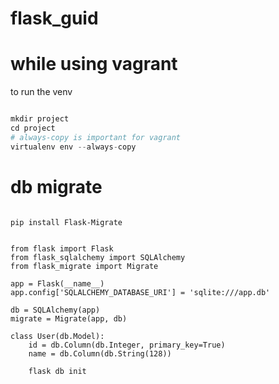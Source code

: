 # flask_guid

# while using vagrant

to run the venv

```python

mkdir project
cd project
# always-copy is important for vagrant
virtualenv env --always-copy

```

# db migrate

```python3

pip install Flask-Migrate


from flask import Flask
from flask_sqlalchemy import SQLAlchemy
from flask_migrate import Migrate

app = Flask(__name__)
app.config['SQLALCHEMY_DATABASE_URI'] = 'sqlite:///app.db'

db = SQLAlchemy(app)
migrate = Migrate(app, db)

class User(db.Model):
    id = db.Column(db.Integer, primary_key=True)
    name = db.Column(db.String(128))
    
    flask db init
```
